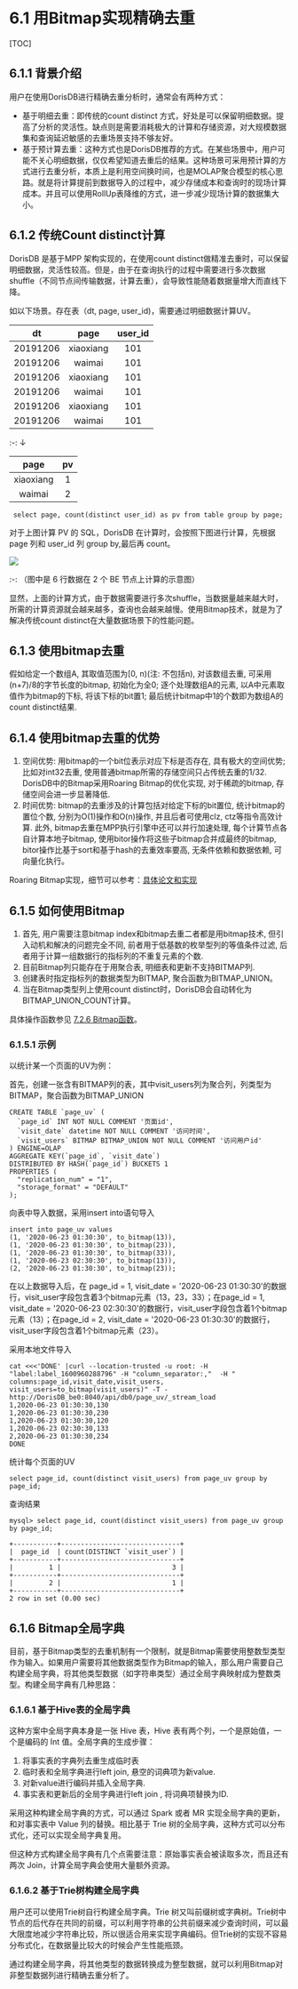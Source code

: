# 6.1 用Bitmap实现精确去重

\[TOC\]

## 6.1.1 背景介绍

用户在使用DorisDB进行精确去重分析时，通常会有两种方式：

* 基于明细去重：即传统的count distinct 方式，好处是可以保留明细数据。提高了分析的灵活性。缺点则是需要消耗极大的计算和存储资源，对大规模数据集和查询延迟敏感的去重场景支持不够友好。
* 基于预计算去重：这种方式也是DorisDB推荐的方式。在某些场景中，用户可能不关心明细数据，仅仅希望知道去重后的结果。这种场景可采用预计算的方式进行去重分析，本质上是利用空间换时间，也是MOLAP聚合模型的核心思路。就是将计算提前到数据导入的过程中，减少存储成本和查询时的现场计算成本。并且可以使用RollUp表降维的方式，进一步减少现场计算的数据集大小。

## 6.1.2 传统Count distinct计算

DorisDB 是基于MPP 架构实现的，在使用count distinct做精准去重时，可以保留明细数据，灵活性较高。但是，由于在查询执行的过程中需要进行多次数据shuffle（不同节点间传输数据，计算去重），会导致性能随着数据量增大而直线下降。

如以下场景。存在表（dt, page, user\_id\)，需要通过明细数据计算UV。

| dt | page | user\_id |
| :---: | :---: | :---: |
| 20191206 | xiaoxiang | 101 |
| 20191206 | waimai | 101 |
| 20191206 | xiaoxiang | 101 |
| 20191206 | waimai | 101 |
| 20191206 | xiaoxiang | 101 |
| 20191206 | waimai | 101 |

:-: ↓

| page | pv |
| :---: | :---: |
| xiaoxiang | 1 |
| waimai | 2 |

```text
 select page, count(distinct user_id) as pv from table group by page;
```

对于上图计算 PV 的 SQL，DorisDB 在计算时，会按照下图进行计算，先根据 page 列和 user\_id 列 group by,最后再 count。

![](../.gitbook/assets/6.1.2-2.png)

:-: （图中是 6 行数据在 2 个 BE 节点上计算的示意图）

显然，上面的计算方式，由于数据需要进行多次shuffle，当数据量越来越大时，所需的计算资源就会越来越多，查询也会越来越慢。使用Bitmap技术，就是为了解决传统count distinct在大量数据场景下的性能问题。

## 6.1.3 使用bitmap去重

假如给定一个数组A, 其取值范围为\[0, n\)\(注: 不包括n\), 对该数组去重, 可采用\(n+7\)/8的字节长度的bitmap, 初始化为全0; 逐个处理数组A的元素, 以A中元素取值作为bitmap的下标, 将该下标的bit置1; 最后统计bitmap中1的个数即为数组A的count distinct结果.

## 6.1.4 使用bitmap去重的优势

1. 空间优势:  用bitmap的一个bit位表示对应下标是否存在, 具有极大的空间优势;  比如对int32去重, 使用普通bitmap所需的存储空间只占传统去重的1/32.  DorisDB中的Bitmap采用Roaring Bitmap的优化实现, 对于稀疏的bitmap, 存储空间会进一步显著降低.
2. 时间优势:  bitmap的去重涉及的计算包括对给定下标的bit置位, 统计bitmap的置位个数, 分别为O\(1\)操作和O\(n\)操作, 并且后者可使用clz, ctz等指令高效计算. 此外, bitmap去重在MPP执行引擎中还可以并行加速处理, 每个计算节点各自计算本地子bitmap,  使用bitor操作将这些子bitmap合并成最终的bitmap, bitor操作比基于sort和基于hash的去重效率要高, 无条件依赖和数据依赖, 可向量化执行。

Roaring Bitmap实现，细节可以参考：[具体论文和实现](https://github.com/RoaringBitmap/RoaringBitmap)

## 6.1.5 如何使用Bitmap

1. 首先, 用户需要注意bitmap index和bitmap去重二者都是用bitmap技术, 但引入动机和解决的问题完全不同, 前者用于低基数的枚举型列的等值条件过滤, 后者用于计算一组数据行的指标列的不重复元素的个数.
2. 目前Bitmap列只能存在于用聚合表, 明细表和更新不支持BITMAP列.
3. 创建表时指定指标列的数据类型为BITMAP,  聚合函数为BITMAP\_UNION。
4. 当在Bitmap类型列上使用count distinct时，DorisDB会自动转化为BITMAP\_UNION\_COUNT计算。

具体操作函数参见 [7.2.6 Bitmap函数](../7.-can-kao-shou-ce/7.2-han-shu-can-kao/7.2.6bitmap-han-shu.md)。

### 6.1.5.1 示例

以统计某一个页面的UV为例：

首先，创建一张含有BITMAP列的表，其中visit\_users列为聚合列，列类型为BITMAP，聚合函数为BITMAP\_UNION

```text
CREATE TABLE `page_uv` (
  `page_id` INT NOT NULL COMMENT '页面id',
  `visit_date` datetime NOT NULL COMMENT '访问时间',
  `visit_users` BITMAP BITMAP_UNION NOT NULL COMMENT '访问用户id'
) ENGINE=OLAP
AGGREGATE KEY(`page_id`, `visit_date`)
DISTRIBUTED BY HASH(`page_id`) BUCKETS 1
PROPERTIES (
  "replication_num" = "1",
  "storage_format" = "DEFAULT"
);
```

向表中导入数据，采用insert into语句导入

```text
insert into page_uv values 
(1, '2020-06-23 01:30:30', to_bitmap(13)),
(1, '2020-06-23 01:30:30', to_bitmap(23)),
(1, '2020-06-23 01:30:30', to_bitmap(33)),
(1, '2020-06-23 02:30:30', to_bitmap(13)),
(2, '2020-06-23 01:30:30', to_bitmap(23));
```

在以上数据导入后，在 page\_id = 1, visit\_date = '2020-06-23 01:30:30'的数据行，visit\_user字段包含着3个bitmap元素（13，23，33）；在page\_id = 1, visit\_date = '2020-06-23 02:30:30'的数据行，visit\_user字段包含着1个bitmap元素（13）；在page\_id = 2, visit\_date = '2020-06-23 01:30:30'的数据行，visit\_user字段包含着1个bitmap元素（23）。

采用本地文件导入

```text
cat <<<'DONE' |curl --location-trusted -u root: -H "label:label_1600960288796" -H "column_separator:,"  -H " columns:page_id,visit_date,visit_users, visit_users=to_bitmap(visit_users)" -T - http://DorisDB_be0:8040/api/db0/page_uv/_stream_load
1,2020-06-23 01:30:30,130
1,2020-06-23 01:30:30,230
1,2020-06-23 01:30:30,120
1,2020-06-23 02:30:30,133
2,2020-06-23 01:30:30,234
DONE
```

统计每个页面的UV

```text
select page_id, count(distinct visit_users) from page_uv group by page_id;
```

查询结果

```text
mysql> select page_id, count(distinct visit_users) from page_uv group by page_id;

+-----------+------------------------------+
|  page_id  | count(DISTINCT `visit_user`) |
+-----------+------------------------------+
|         1 |                            3 |
+-----------+------------------------------+
|         2 |                            1 |
+-----------+------------------------------+
2 row in set (0.00 sec)
```

## 6.1.6 Bitmap全局字典

目前，基于Bitmap类型的去重机制有一个限制，就是Bitmap需要使用整数型类型作为输入。如果用户需要将其他数据类型作为Bitmap的输入，那么用户需要自己构建全局字典，将其他类型数据（如字符串类型）通过全局字典映射成为整数类型。构建全局字典有几种思路：

### 6.1.6.1 基于Hive表的全局字典

这种方案中全局字典本身是一张 Hive 表，Hive 表有两个列，一个是原始值，一个是编码的 Int 值。全局字典的生成步骤：

1. 将事实表的字典列去重生成临时表
2. 临时表和全局字典进行left join, 悬空的词典项为新value.
3. 对新value进行编码并插入全局字典.
4. 事实表和更新后的全局字典进行left join , 将词典项替换为ID.

采用这种构建全局字典的方式，可以通过 Spark 或者 MR 实现全局字典的更新，和对事实表中 Value 列的替换。相比基于 Trie 树的全局字典，这种方式可以分布式化，还可以实现全局字典复用。

但这种方式构建全局字典有几个点需要注意：原始事实表会被读取多次，而且还有两次 Join，计算全局字典会使用大量额外资源。

### 6.1.6.2 基于Trie树构建全局字典

用户还可以使用Trie树自行构建全局字典。Trie 树又叫前缀树或字典树。Trie树中节点的后代存在共同的前缀，可以利用字符串的公共前缀来减少查询时间，可以最大限度地减少字符串比较，所以很适合用来实现字典编码。但Trie树的实现不容易分布式化，在数据量比较大的时候会产生性能瓶颈。

通过构建全局字典，将其他类型的数据转换成为整型数据，就可以利用Bitmap对非整型数据列进行精确去重分析了。

